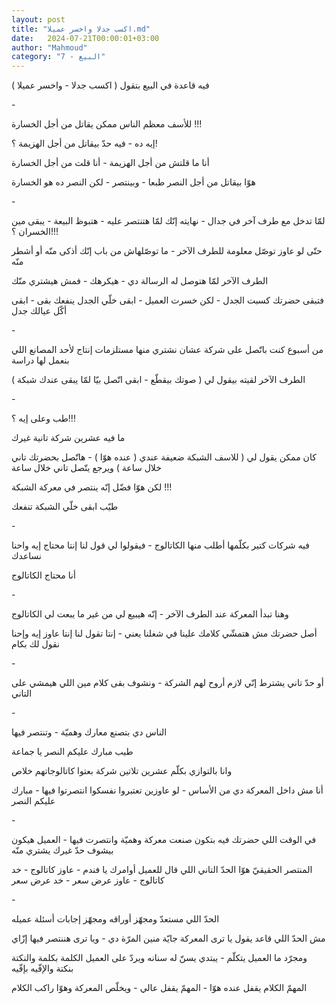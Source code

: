 ```yaml
---
layout: post
title: "اكسب جدلا واخسر عميلا.md"
date:   2024-07-21T00:00:01+03:00
author: "Mahmoud"
category: "7 - البيع"
---
```

فيه قاعدة في البيع بتقول ( اكسب جدلا - واخسر
عميلا )

\-

للأسف معظم الناس ممكن يقاتل من أجل الخسارة !!!

إيه ده - فيه حدّ بيقاتل من أجل الهزيمة ؟!

أنا ما قلتش من أجل الهزيمة - أنا قلت من أجل
الخسارة

هوّا بيقاتل من أجل النصر طبعا - وبينتصر - لكن النصر ده هو
الخسارة

\-

لمّا تدخل مع طرف آخر في جدال - نهايته إنّك لمّا هتنتصر
عليه - هتبوظ البيعة - يبقى مين الخسران ؟!!!

حتّى لو عاوز توصّل معلومة للطرف الآخر - ما توصّلهاش من باب
إنّك أذكى منّه أو أشطر منّه

الطرف الآخر لمّا هتوصل له الرسالة دي - هيكرهك - فمش
هيشتري منّك

فتبقى حضرتك كسبت الجدل - لكن خسرت العميل - ابقى خلّي
الجدل ينفعك بقى - ابقى أكّل عيالك جدل

\-

من أسبوع كنت باتّصل على شركة عشان نشتري منها مستلزمات
إنتاج لأحد المصانع اللي بنعمل لها دراسة

الطرف الآخر لقيته بيقول لي ( صوتك بيقطّع - ابقى اتّصل بيّا
لمّا يبقى عندك شبكة )

\-

طب وعلى إيه ؟!!!

ما فيه عشرين شركة تانية غيرك

كان ممكن يقول لي ( للاسف الشبكة ضعيفة عندي ( عنده هوّا
) - هاتّصل بحضرتك تاني خلال ساعة ) ويرجع يتّصل تاني خلال ساعة

لكن هوّا فضّل إنّه ينتصر في معركة الشبكة !!!

طيّب ابقى خلّي الشبكة تنفعك

\-

فيه شركات كتير بكلّمها أطلب منها الكاتالوج - فيقولوا لي
قول لنا إنتا محتاج إيه واحنا نساعدك

أنا محتاج الكاتالوج

\-

وهنا تبدأ المعركة عند الطرف الآخر - إنّه هيبيع لي من غير
ما يبعت لي الكاتالوج

أصل حضرتك مش هتمشّي كلامك علينا في شغلنا يعني - إنتا تقول
لنا إنتا عاوز إيه وإحنا نقول لك بكام

\-

أو حدّ تاني يشترط إنّي لازم أروح لهم الشركة - ونشوف بقى
كلام مين اللي هيمشي على التاني

\-

الناس دي بتصنع معارك وهميّة - وتنتصر فيها

طيب مبارك عليكم النصر يا جماعة

وانا بالتوازي بكلّم عشرين تلاتين شركة بعتوا كاتالوجاتهم
خلاص

أنا مش داخل المعركة دي من الأساس - لو عاوزين تعتبروا
نفسكوا انتصرتوا فيها - مبارك عليكم النصر

\-

في الوقت اللي حضرتك فيه بتكون صنعت معركة وهميّة وانتصرت
فيها - العميل هيكون بيشوف حدّ غيرك يشتري منّه

المنتصر الحقيقيّ هوّا الحدّ التاني اللي قال للعميل أوامرك
يا فندم - عاوز كاتالوج - خد كاتالوج - عاوز عرض سعر - خد عرض سعر

\-

الحدّ اللي مستعدّ ومجهّز أوراقه ومجهّز إجابات أسئلة
عميله

مش الحدّ اللي قاعد يقول يا ترى المعركة جايّة منين المرّة
دي - ويا ترى هننتصر فيها إزّاي

ومجرّد ما العميل يتكلّم - يبتدي يسنّ له سنانه ويردّ على
العميل الكلمة بكلمة والنكتة بنكتة والإفّيه بإفّيه

المهمّ الكلام يقفل عنده هوّا - المهمّ يقفل عالي - ويخلّص
المعركة وهوّا راكب الكلام

